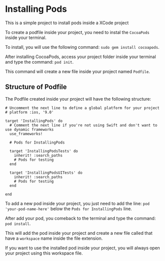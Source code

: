 # Installing Pods
This is a simple project to install pods inside a XCode project

To create a podfile inside your project, you need to instal the `CocoaPods` inside your terminal.

To install, you will use the following command: `sudo gem install cocoapods`.

After installing CocoaPods, access your project folder inside your terminal and type the command: `pod init`.

This command will create a new file inside your project named `Podfile`.

## Structure of Podfile
The Podfile created inside your project will have the following structure:

```
# Uncomment the next line to define a global platform for your project
# platform :ios, '9.0'

target 'InstallingPods' do
  # Comment the next line if you're not using Swift and don't want to use dynamic frameworks
  use_frameworks!

  # Pods for InstallingPods
  
  target 'InstallingPodsTests' do
    inherit! :search_paths
    # Pods for testing
  end

  target 'InstallingPodsUITests' do
    inherit! :search_paths
    # Pods for testing
  end

end

```

To add a new pod inside your project, you just need to add the line: `pod 'your-pod-name-here'` below the `Pods for InstallingPods` line.

After add your pod, you comeback to the terminal and type the command: `pod install`.

This will add the pod inside your project and create a new file called that have a `workspace` name inside the file extension.

If you want to use the installed pod inside your project, you will always open your project using this workspace file.
